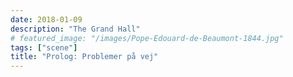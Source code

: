 ```yaml
---
date: 2018-01-09
description: "The Grand Hall"
# featured_image: "/images/Pope-Edouard-de-Beaumont-1844.jpg"
tags: ["scene"]
title: "Prolog: Problemer på vej"
---
```

